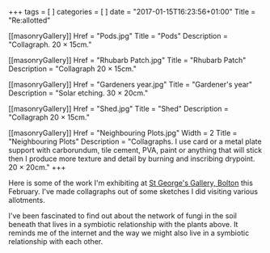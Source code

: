 +++
tags = [ ]
categories = [ ]
date = "2017-01-15T16:23:56+01:00"
Title = "Re:allotted"

[[masonryGallery]]
  Href = "Pods.jpg"
  Title = "Pods"
  Description = "Collagraph. 20 × 15cm."

[[masonryGallery]]
  Href = "Rhubarb Patch.jpg"
  Title = "Rhubarb Patch"
  Description = "Collagraph 20 × 15cm."

[[masonryGallery]]
  Href = "Gardeners year.jpg"
  Title = "Gardener's year"
  Description = "Solar etching. 30 × 20cm."

[[masonryGallery]]
  Href = "Shed.jpg"
  Title = "Shed"
  Description = "Collagraph 20 × 15cm."

[[masonryGallery]]
  Href = "Neighbouring Plots.jpg"
  Width = 2
  Title = "Neighbouring Plots"
  Description = "Collagraphs. I use card or a metal plate support with carborundum, tile cement, PVA, paint or anything that will stick then I produce more texture and detail by burning and inscribing drypoint. 20 × 20cm."
+++

Here is some of the work I'm exhibiting at [St George's Gallery, Bolton](https://www.facebook.com/TheGalleryAtSGH/) this February. I've made collagraphs out of some sketches I did visiting various allotments.

I've been fascinated to find out about the network of fungi in the soil beneath that lives in a symbiotic relationship with the plants above. It reminds me of the internet and the way we might also live in a symbiotic relationship with each other.
